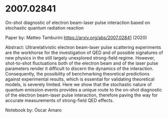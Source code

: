 # 2007.02841
On-shot diagnostic of electron beam-laser pulse interaction based on stochastic quantum radiation reaction

Paper by: Matteo Tamburini
https://arxiv.org/abs/2007.02841 (2020)

Abstract:
Ultrarelativistic electron beam-laser pulse scattering experiments are the workhorse for the investigation of QED and of possible signatures of new physics in the still largely unexplored strong-field regime. However, shot-to-shot fluctuations both of the electron beam and of the laser pulse parameters render it difficult to discern the dynamics of the interaction. Consequently, the possibility of benchmarking theoretical predictions against experimental results, which is essential for validating theoretical models, is severely limited. Here we show that the stochastic nature of quantum emission events provides a unique route to the on-shot diagnostic of the electron beam-laser pulse interaction, therefore paving the way for accurate measurements of strong-field QED effects. 

Notebook by: Óscar Amaro
